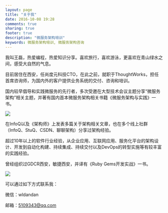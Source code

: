 ```yaml
---
layout: page
title: "关于我"
date: 2016-10-08 19:28
comments: true
sharing: true
footer: true
description: "微服务架构培训"
keywords: 微服务架构培训, 微服务架构咨询
---
```


我叫王磊，热爱编程，热爱知识分享。喜欢旅行，喜欢游泳，更喜欢在青山绿水之间，感受大自然的气息。

目前居住在西安，任尚度元科技CTO，在此之前，就职于ThoughtWorks，担任首席咨询师，为国内外的客户提供业务系统的交付、咨询和培训。

国内较早倡导和实践微服务的先行者，多次受邀在大型技术会议主题分享“微服务架构”相关主题，并著有国内首本微服务架构相关书籍《微服务架构与实践》一书。

<img src="{{ root_url }}/images/about/microservice-book-400-300.png" />

在InfoQ以及《架构师》上发表多篇关于架构相关文章，也在多个线上社群（InfoQ、StuQ、CSDN、聊聊架构）分享过架构经验。

超过10年以上的软件行业经验，从企业应用、互联网应用、服务化平台的架构设计、开发到自动化构建、持续集成、持续交付以及DevOps的转型实施等有较丰富的实践经验。

曾经组织过GDCR西安，敏捷西安，并译有《Ruby Gems开发实战》一书。 

<img src="{{ root_url }}/images/about/practical-rubygems-400-300.png" />

可以通过如下方式联系我：

微信：wldandan

邮箱：5109343@qq.com


